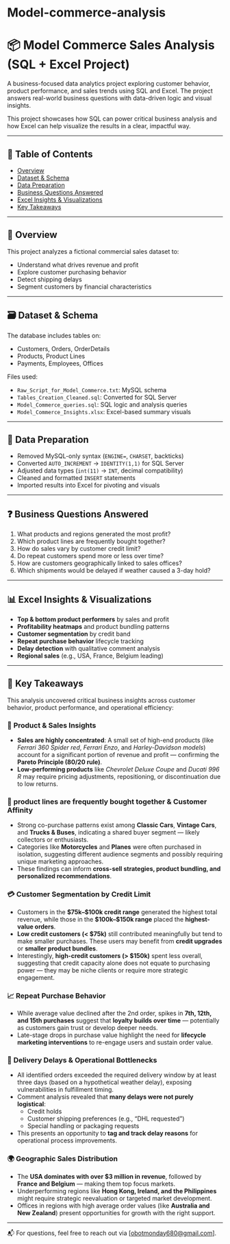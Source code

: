 # Model-commerce-analysis

# 📦 Model Commerce Sales Analysis (SQL + Excel Project)

A business-focused data analytics project exploring customer behavior, product performance, and sales trends using SQL and Excel. The project answers real-world business questions with data-driven logic and visual insights.

This project showcases how SQL can power critical business analysis and how Excel can help visualize the results in a clear, impactful way.

---

## 📌 Table of Contents

- [Overview](#overview)
- [Dataset & Schema](#dataset--schema)
- [Data Preparation](#data-preparation)
- [Business Questions Answered](#business-questions-answered)
- [Excel Insights & Visualizations](#excel-insights--visualizations)
- [Key Takeaways](#key-takeaways)


---

## 🧭 Overview

This project analyzes a fictional commercial sales dataset to:
- Understand what drives revenue and profit
- Explore customer purchasing behavior
- Detect shipping delays
- Segment customers by financial characteristics

---

## 🗃️ Dataset & Schema

The database includes tables on:
- Customers, Orders, OrderDetails
- Products, Product Lines
- Payments, Employees, Offices

Files used:
- `Raw_Script_for_Model_Commerce.txt`: MySQL schema
- `Tables_Creation_Cleaned.sql`: Converted for SQL Server
- `Model_Commerce_queries.sql`: SQL logic and analysis queries
- `Model_Commerce_Insights.xlsx`: Excel-based summary visuals

---

## 🧹 Data Preparation

- Removed MySQL-only syntax (`ENGINE=`, `CHARSET`, backticks)
- Converted `AUTO_INCREMENT` → `IDENTITY(1,1)` for SQL Server
- Adjusted data types (`int(11)` → `INT`, decimal compatibility)
- Cleaned and formatted `INSERT` statements
- Imported results into Excel for pivoting and visuals

---

## ❓ Business Questions Answered

1. What products and regions generated the most profit?
2. Which product lines are frequently bought together?
3. How do sales vary by customer credit limit?
4. Do repeat customers spend more or less over time?
5. How are customers geographically linked to sales offices?
6. Which shipments would be delayed if weather caused a 3-day hold?

---

## 📊 Excel Insights & Visualizations

- **Top & bottom product performers** by sales and profit
- **Profitability heatmaps** and product bundling patterns
- **Customer segmentation** by credit band
- **Repeat purchase behavior** lifecycle tracking
- **Delay detection** with qualitative comment analysis
- **Regional sales** (e.g., USA, France, Belgium leading)

---

## 🧾 Key Takeaways

This analysis uncovered critical business insights across customer behavior, product performance, and operational efficiency:

### 🛒 **Product & Sales Insights**
- **Sales are highly concentrated**: A small set of high-end products (like *Ferrari 360 Spider red*, *Ferrari Enzo*, and *Harley-Davidson models*) account for a significant portion of revenue and profit — confirming the **Pareto Principle (80/20 rule)**.
- **Low-performing products** like *Chevrolet Deluxe Coupe* and *Ducati 996 R* may require pricing adjustments, repositioning, or discontinuation due to low returns.

### 🔁 **product lines are frequently bought together & Customer Affinity**
- Strong co-purchase patterns exist among **Classic Cars**, **Vintage Cars**, and **Trucks & Buses**, indicating a shared buyer segment — likely collectors or enthusiasts.
- Categories like **Motorcycles** and **Planes** were often purchased in isolation, suggesting different audience segments and possibly requiring unique marketing approaches.
- These findings can inform **cross-sell strategies, product bundling, and personalized recommendations**.

### 💳 **Customer Segmentation by Credit Limit**
- Customers in the **\$75k–\$100k credit range** generated the highest total revenue, while those in the **\$100k–\$150k range** placed the **highest-value orders**.
- **Low credit customers (< \$75k)** still contributed meaningfully but tend to make smaller purchases. These users may benefit from **credit upgrades** or **smaller product bundles**.
- Interestingly, **high-credit customers (> \$150k)** spent less overall, suggesting that credit capacity alone does not equate to purchasing power — they may be niche clients or require more strategic engagement.

### 📈 **Repeat Purchase Behavior**
- While average value declined after the 2nd order, spikes in **7th, 12th, and 15th purchases** suggest that **loyalty builds over time** — potentially as customers gain trust or develop deeper needs.
- Late-stage drops in purchase value highlight the need for **lifecycle marketing interventions** to re-engage users and sustain order value.

### 🚚 **Delivery Delays & Operational Bottlenecks**
- All identified orders exceeded the required delivery window by at least three days (based on a hypothetical weather delay), exposing vulnerabilities in fulfillment timing.
- Comment analysis revealed that **many delays were not purely logistical**:
  - Credit holds
  - Customer shipping preferences (e.g., “DHL requested”)
  - Special handling or packaging requests
- This presents an opportunity to **tag and track delay reasons** for operational process improvements.

### 🌍 **Geographic Sales Distribution**
- The **USA dominates with over \$3 million in revenue**, followed by **France and Belgium** — making them top focus markets.
- Underperforming regions like **Hong Kong, Ireland, and the Philippines** might require strategic reevaluation or targeted market development.
- Offices in regions with high average order values (like **Australia and New Zealand**) present opportunities for growth with the right support.

---


📬 For questions, feel free to reach out via [obotmonday680@gmail.com].
